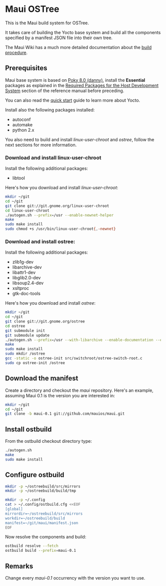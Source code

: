 Maui OSTree
===========

This is the Maui build system for OSTree.

It takes care of building the Yocto base system and build all the
components specified by a manifest JSON file into their own tree.

The Maui Wiki has a much more detailed documentation about the [build procedure](http://wiki.maui-project.org/System/Build).

## Prerequisites

Maui base system is based on [Poky 8.0 (danny)](https://www.yoctoproject.org/download/yocto-project-13-poky-80),
install the **Essential** packages as explained in the [Required Packages for the Host Development System](http://www.yoctoproject.org/docs/1.3/poky-ref-manual/poky-ref-manual.html#required-packages-for-the-host-development-system) section of the reference manual before preceding.

You can also read the [quick start](https://www.yoctoproject.org/docs/current/yocto-project-qs/yocto-project-qs.html) guide to learn more about Yocto.

Install also the following packages installed:

 * autoconf
 * automake
 * python 2.x

You also need to build and install *linux-user-chroot* and *ostree*, follow the next sections for more information.

### Download and install linux-user-chroot

Install the following additional packages:

 * libtool

Here's how you download and install *linux-user-chroot*:

```sh
mkdir ~/git
cd ~/git
git clone git://git.gnome.org/linux-user-chroot
cd linux-user-chroot
./autogen.sh --prefix=/usr --enable-newnet-helper
make
sudo make install
sudo chmod +s /usr/bin/linux-user-chroot{,-newnet}
```

### Download and install ostree:

Install the following additional packages:

 * zlib1g-dev
 * libarchive-dev
 * libattr1-dev
 * libglib2.0-dev
 * libsoup2.4-dev
 * xsltproc
 * gtk-doc-tools

Here's how you download and install *ostree*:

```sh
mkdir ~/git
cd ~/git
git clone git://git.gnome.org/ostree
cd ostree
git submodule init
git submodule update
./autogen.sh --prefix=/usr --with-libarchive --enable-documentation --enable-kernel-updates --enable-grub2-hook
make
sudo make install
sudo mkdir /ostree
gcc -static -o ostree-init src/switchroot/ostree-switch-root.c
sudo cp ostree-init /ostree
```

## Download the manifest

Create a directory and checkout the *maui* repository.
Here's an example, assuming Maui 0.1 is the version you are interested in:

```sh
mkdir ~/git
cd ~/git
git clone -b maui-0.1 git://github.com/mauios/maui.git
```

## Install ostbuild

From the ostbuild checkout directory type:

```sh
./autogen.sh
make
sudo make install
```

## Configure ostbuild

```sh
mkdir -p ~/ostreebuild/src/mirrors
mkdir -p ~/ostreebuild/build/tmp

mkdir -p ~/.config
cat > ~/.config/ostbuild.cfg <<EOF
[global]
mirrordir=~/ostreebuild/src/mirrors
workdir=~/ostreebuild/build
manifest=~/git/maui/manifest.json
EOF
```

Now resolve the components and build:

```sh
ostbuild resolve --fetch
ostbuild build --prefix=maui-0.1
```

## Remarks

Change every *maui-0.1* occurrency with the version you want to use.
